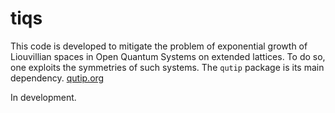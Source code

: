 # tiqs
This code is developed to mitigate the problem of exponential growth of Liouvillian spaces in Open Quantum Systems on extended lattices.
To do so, one exploits the symmetries of such systems.
The `qutip` package is its main dependency. [qutip.org](http://qutip.org)

In development.
